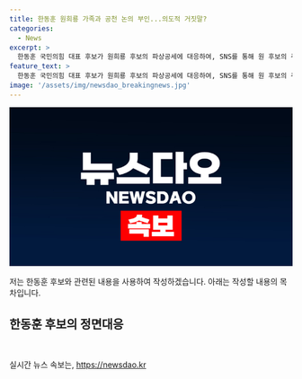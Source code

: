 ```yaml
---
title: 한동훈 원희룡 가족과 공천 논의 부인...의도적 거짓말?
categories:
  - News
excerpt: >
  한동훈 국민의힘 대표 후보가 원희룡 후보의 파상공세에 대응하여, SNS를 통해 원 후보의 주장은 거짓이라며 반박했다. 또한, 공천문제와 관련하여 가족과의 관련 없이 공정하게 살아왔다고 강조하며, 당원과 국민만을 위한 변화를 약속했다. 이에 원희룡 후보는 사적으로 공천을 논의한 사람들에 대한 언급을 하며 논란을 일으켰다.
feature_text: >
  한동훈 국민의힘 대표 후보가 원희룡 후보의 파상공세에 대응하여, SNS를 통해 원 후보의 주장은 거짓이라며 반박했다. 또한, 공천문제와 관련하여 가족과의 관련 없이 공정하게 살아왔다고 강조하며, 당원과 국민만을 위한 변화를 약속했다. 이에 원희룡 후보는 사적으로 공천을 논의한 사람들에 대한 언급을 하며 논란을 일으켰다.
image: '/assets/img/newsdao_breakingnews.jpg'
---
```


<p><img src="/assets/img/newsdao_breakingnews.jpg" alt="cryptoinkorea 속보" /></p>

<p>저는 한동훈 후보와 관련된 내용을 사용하여 작성하겠습니다. 아래는 작성할 내용의 목차입니다.</p>

<h2 data-ke-size="size26">한동훈 후보의 정면대응</h2>

<p data-ke-size="size16">&nbsp;</p>
실시간 뉴스 속보는, <a href="https://newsdao.kr" rel="dofollow">https://newsdao.kr</a>


